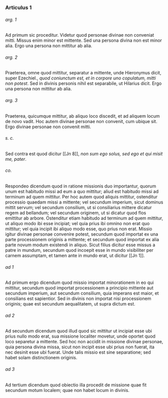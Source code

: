 ### Articulus 1

###### arg. 1
Ad primum sic proceditur. Videtur quod personae divinae non conveniat mitti. Missus enim minor est mittente. Sed una persona divina non est minor alia. Ergo una persona non mittitur ab alia.

###### arg. 2
Praeterea, omne quod mittitur, separatur a mittente, unde Hieronymus dicit, super Ezechiel., *quod coniunctum est, et in corpore uno copulatum, mitti non potest*. Sed in divinis personis nihil est separabile, ut Hilarius dicit. Ergo una persona non mittitur ab alia.

###### arg. 3
Praeterea, quicumque mittitur, ab aliquo loco discedit, et ad aliquem locum de novo vadit. Hoc autem divinae personae non convenit, cum ubique sit. Ergo divinae personae non convenit mitti.

###### s. c.
Sed contra est quod dicitur [[Jn 8]], *non sum ego solus, sed ego et qui misit me, pater*.

###### co.
Respondeo dicendum quod in ratione missionis duo importantur, quorum unum est habitudo missi ad eum a quo mittitur; aliud est habitudo missi ad terminum ad quem mittitur. Per hoc autem quod aliquis mittitur, ostenditur processio quaedam missi a mittente; vel secundum imperium, sicut dominus mittit servum; vel secundum consilium, ut si consiliarius mittere dicatur regem ad bellandum; vel secundum originem, ut si dicatur quod flos emittitur ab arbore. Ostenditur etiam habitudo ad terminum ad quem mittitur, ut aliquo modo ibi esse incipiat; vel quia prius ibi omnino non erat quo mittitur; vel quia incipit ibi aliquo modo esse, quo prius non erat. Missio igitur divinae personae convenire potest, secundum quod importat ex una parte processionem originis a mittente; et secundum quod importat ex alia parte novum modum existendi in aliquo. Sicut filius dicitur esse missus a patre in mundum, secundum quod incoepit esse in mundo visibiliter per carnem assumptam, et tamen ante in mundo erat, ut dicitur [[Jn 1]].

###### ad 1
Ad primum ergo dicendum quod missio importat minorationem in eo qui mittitur, secundum quod importat processionem a principio mittente aut secundum imperium, aut secundum consilium, quia imperans est maior, et consilians est sapientior. Sed in divinis non importat nisi processionem originis; quae est secundum aequalitatem, ut supra dictum est.

###### ad 2
Ad secundum dicendum quod illud quod sic mittitur ut incipiat esse ubi prius nullo modo erat, sua missione localiter movetur, unde oportet quod loco separetur a mittente. Sed hoc non accidit in missione divinae personae, quia persona divina missa, sicut non incipit esse ubi prius non fuerat, ita nec desinit esse ubi fuerat. Unde talis missio est sine separatione; sed habet solam distinctionem originis.

###### ad 3
Ad tertium dicendum quod obiectio illa procedit de missione quae fit secundum motum localem; quae non habet locum in divinis.

